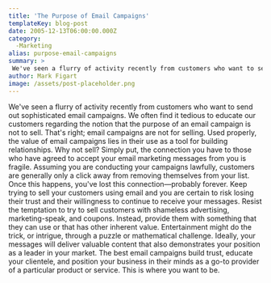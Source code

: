 ```yaml
---
title: 'The Purpose of Email Campaigns'
templateKey: blog-post
date: 2005-12-13T06:00:00.000Z
category: 
  -Marketing
alias: purpose-email-campaigns
summary: > 
 We've seen a flurry of activity recently from customers who want to send out sophisticated email campaigns. We often find it tedious to educate our customers regarding the notion that the purpose of an email campaign is not to sell. That's right; email campaigns are not for selling. Used properly, the value of email campaigns lies in their use as a tool for building relationships.
author: Mark Figart
image: /assets/post-placeholder.png
---
```


We've seen a flurry of activity recently from customers who want to send out sophisticated email campaigns. We often find it tedious to educate our customers regarding the notion that the purpose of an email campaign is not to sell. That's right; email campaigns are not for selling. Used properly, the value of email campaigns lies in their use as a tool for building relationships. Why not sell? Simply put, the connection you have to those who have agreed to accept your email marketing messages from you is fragile. Assuming you are conducting your campaigns lawfully, customers are generally only a click away from removing themselves from your list. Once this happens, you've lost this connection—probably forever. Keep trying to sell your customers using email and you are certain to risk losing their trust and their willingness to continue to receive your messages. Resist the temptation to try to sell customers with shameless advertising, marketing-speak, and coupons. Instead, provide them with something that they can use or that has other inherent value. Entertainment might do the trick, or intrigue, through a puzzle or mathematical challenge. Ideally, your messages will deliver valuable content that also demonstrates your position as a leader in your market. The best email campaigns build trust, educate your clientele, and position your business in their minds as a go-to provider of a particular product or service. This is where you want to be.